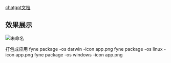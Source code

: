 [chatgpt文档](https://platform.openai.com/docs/models/gpt-3)
## 效果展示
![未命名](https://user-images.githubusercontent.com/21115695/230713333-bc10ac89-7c0a-4527-a1e0-45afbe06995e.gif)

打包成应用
fyne package -os darwin -icon app.png
fyne package -os linux -icon app.png
fyne package -os windows -icon app.png